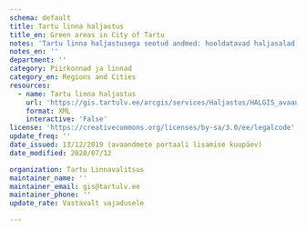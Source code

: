 ```yaml
---
schema: default
title: Tartu linna haljastus
title_en: Green areas in City of Tartu
notes: 'Tartu linna haljastusega seotud andmed: hooldatavad haljasalad, rajad, lilled, pingid trepid, piirded jm inventar linnaruumis'
notes_en: ''
department: ''
category: Piirkonnad ja linnad 
category_en: Regions and Cities
resources:
  - name: Tartu linna haljastus
    url: 'https://gis.tartulv.ee/arcgis/services/Haljastus/HALGIS_avaandmed/MapServer?wsdl'
    format: XML
    interactive: 'False'
license: 'https://creativecommons.org/licenses/by-sa/3.0/ee/legalcode'  
update_freq: ''
date_issued: 13/12/2019 (avaandmete portaali lisamise kuupäev)
date_modified: 2020/07/12

organization: Tartu Linnavalitsus
maintainer_name: ''
maintainer_email: gis@tartulv.ee
maintainer_phone: ''
update_rate: Vastavalt vajadusele

---
```

